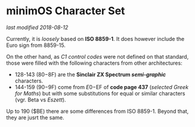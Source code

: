 # minimOS Character Set

*last modified 2018-08-12*

Currently, it is *loosely* based on **ISO 8859-1**. It does however include the
Euro sign from 8859-15.

On the other hand, as *C1 control codes* were not defined on that standard, those
were filled with the following characters from other architectures:

- 128-143 ($80-$8F) are the **Sinclair ZX Spectrum *semi-graphic*** characters.
- 144-159 ($90-$9F) come from $E0-$EF of **code page 437** (*selected Greek for Maths*)
but with some substitutions for equal or similar characters (vgr. Beta vs *Eszett*).

Up to 190 ($BE) there are some differences from ISO 8859-1. Beyond that, they are jusrt
the same.


